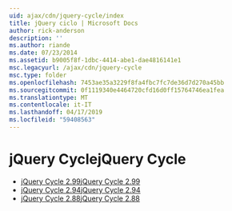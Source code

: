 ```yaml
---
uid: ajax/cdn/jquery-cycle/index
title: jQuery ciclo | Microsoft Docs
author: rick-anderson
description: ''
ms.author: riande
ms.date: 07/23/2014
ms.assetid: b9005f8f-1dbc-4414-abe1-dae4816141e1
msc.legacyurl: /ajax/cdn/jquery-cycle
msc.type: folder
ms.openlocfilehash: 7453ae35a3229f8fa4fbc7fc7de36d7d270a45bb
ms.sourcegitcommit: 0f1119340e4464720cfd16d0ff15764746ea1fea
ms.translationtype: MT
ms.contentlocale: it-IT
ms.lasthandoff: 04/17/2019
ms.locfileid: "59408563"
---
```

# <a name="jquery-cycle"></a><span data-ttu-id="dccb3-102">jQuery Cycle</span><span class="sxs-lookup"><span data-stu-id="dccb3-102">jQuery Cycle</span></span>

- [<span data-ttu-id="dccb3-103">jQuery Cycle 2.99</span><span class="sxs-lookup"><span data-stu-id="dccb3-103">jQuery Cycle 2.99</span></span>](cdnjquerycycle299.md)
- [<span data-ttu-id="dccb3-104">jQuery Cycle 2.94</span><span class="sxs-lookup"><span data-stu-id="dccb3-104">jQuery Cycle 2.94</span></span>](cdnjquerycycle294.md)
- [<span data-ttu-id="dccb3-105">jQuery Cycle 2.88</span><span class="sxs-lookup"><span data-stu-id="dccb3-105">jQuery Cycle 2.88</span></span>](cdnjquerycycle288.md)
